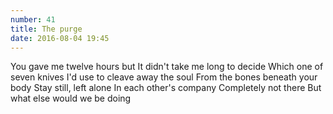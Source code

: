 ```yaml
---
number: 41
title: The purge
date: 2016-08-04 19:45
---
```


You gave me twelve hours but
It didn't take me long to decide
Which one of seven knives
I'd use to cleave away the soul
From the bones beneath your body
Stay still, left alone
In each other's company
Completely not there
But what else would we be doing